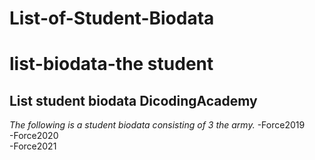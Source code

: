 # List-of-Student-Biodata
list-biodata-the student
==
List student biodata DicodingAcademy 
--
*The following is a student biodata consisting of 3 the army.*
-Force2019  
-Force2020  
-Force2021  
